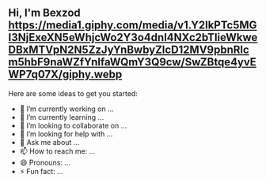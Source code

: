 ## Hi, I'm Bexzod https://media1.giphy.com/media/v1.Y2lkPTc5MGI3NjExeXN5eWhjcWo2Y3o4dnl4NXc2bTlieWkweDBxMTVpN2N5ZzJyYnBwbyZlcD12MV9pbnRlcm5hbF9naWZfYnlfaWQmY3Q9cw/SwZBtqe4yvEWP7q07X/giphy.webp



Here are some ideas to get you started:

- 🔭 I’m currently working on ...
- 🌱 I’m currently learning ...
- 👯 I’m looking to collaborate on ...
- 🤔 I’m looking for help with ...
- 💬 Ask me about ...
- 📫 How to reach me: ...
- 😄 Pronouns: ...
- ⚡ Fun fact: ...
